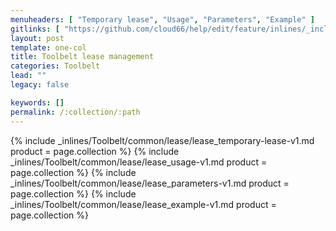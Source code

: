 ```yaml
---
menuheaders: [ "Temporary lease", "Usage", "Parameters", "Example" ]
gitlinks: [ "https://github.com/cloud66/help/edit/feature/inlines/_includes/_inlines/Toolbelt/common/lease/lease_temporary-lease-v1.md", "https://github.com/cloud66/help/edit/feature/inlines/_includes/_inlines/Toolbelt/common/lease/lease_usage-v1.md", "https://github.com/cloud66/help/edit/feature/inlines/_includes/_inlines/Toolbelt/common/lease/lease_parameters-v1.md", "https://github.com/cloud66/help/edit/feature/inlines/_includes/_inlines/Toolbelt/common/lease/lease_example-v1.md" ]
layout: post
template: one-col
title: Toolbelt lease management
categories: Toolbelt
lead: ""
legacy: false

keywords: []
permalink: /:collection/:path
---
```




{% include _inlines/Toolbelt/common/lease/lease_temporary-lease-v1.md  product = page.collection %}
{% include _inlines/Toolbelt/common/lease/lease_usage-v1.md  product = page.collection %}
{% include _inlines/Toolbelt/common/lease/lease_parameters-v1.md  product = page.collection %}
{% include _inlines/Toolbelt/common/lease/lease_example-v1.md  product = page.collection %}